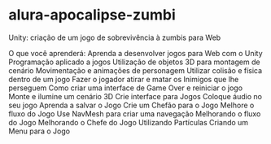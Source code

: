 # alura-apocalipse-zumbi
Unity: criação de um jogo de sobrevivência à zumbis para Web

O que você aprenderá:
    Aprenda a desenvolver jogos para Web com o Unity
    Programação aplicado a jogos
    Utilização de objetos 3D para montagem de cenário
    Movimentação e animações de personagem
    Utilizar colisão e física dentro de um jogo
    Fazer o jogador atirar e matar os Inimigos que lhe perseguem
    Como criar uma interface de Game Over e reiniciar o jogo
    Monte e ilumine um cenário 3D
    Crie interface para Jogos
    Coloque áudio no seu jogo
    Aprenda a salvar o Jogo
    Crie um Chefão para o Jogo
    Melhore o fluxo do Jogo
    Use NavMesh para criar uma navegação
    Melhorando o fluxo do Jogo
    Melhorando o Chefe do Jogo
    Utilizando Partículas
    Criando um Menu para o Jogo
